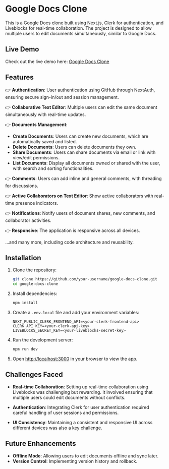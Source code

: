 # Google Docs Clone

This is a Google Docs clone built using Next.js, Clerk for authentication, and Liveblocks for real-time collaboration. The project is designed to allow multiple users to edit documents simultaneously, similar to Google Docs.

## Live Demo

Check out the live demo here: [Google Docs Clone](https://google-docs-clone-ochre-beta.vercel.app/)

## Features

👉 **Authentication**: User authentication using GitHub through NextAuth, ensuring secure sign-in/out and session management.

👉 **Collaborative Text Editor**: Multiple users can edit the same document simultaneously with real-time updates.

👉 **Documents Management**:
- **Create Documents**: Users can create new documents, which are automatically saved and listed.
- **Delete Documents**: Users can delete documents they own.
- **Share Documents**: Users can share documents via email or link with view/edit permissions.
- **List Documents**: Display all documents owned or shared with the user, with search and sorting functionalities.

👉 **Comments**: Users can add inline and general comments, with threading for discussions.

👉 **Active Collaborators on Text Editor**: Show active collaborators with real-time presence indicators.

👉 **Notifications**: Notify users of document shares, new comments, and collaborator activities.

👉 **Responsive**: The application is responsive across all devices.

…and many more, including code architecture and reusability.

## Installation

1. Clone the repository:
    ```bash
    git clone https://github.com/your-username/google-docs-clone.git
    cd google-docs-clone
    ```

2. Install dependencies:
    ```bash
    npm install
    ```

3. Create a `.env.local` file and add your environment variables:
    ```
    NEXT_PUBLIC_CLERK_FRONTEND_API=<your-clerk-frontend-api>
    CLERK_API_KEY=<your-clerk-api-key>
    LIVEBLOCKS_SECRET_KEY=<your-liveblocks-secret-key>
    ```

4. Run the development server:
    ```bash
    npm run dev
    ```

5. Open [http://localhost:3000](http://localhost:3000) in your browser to view the app.

## Challenges Faced

- **Real-time Collaboration**: Setting up real-time collaboration using Liveblocks was challenging but rewarding. It involved ensuring that multiple users could edit documents without conflicts.
  
- **Authentication**: Integrating Clerk for user authentication required careful handling of user sessions and permissions.

- **UI Consistency**: Maintaining a consistent and responsive UI across different devices was also a key challenge.

## Future Enhancements

- **Offline Mode**: Allowing users to edit documents offline and sync later.
- **Version Control**: Implementing version history and rollback.


